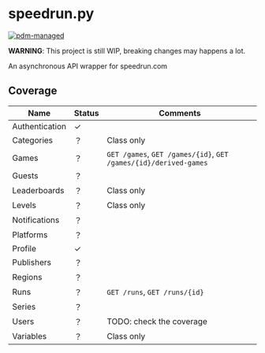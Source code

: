 # speedrun.py

[![pdm-managed](https://img.shields.io/badge/pdm-managed-blueviolet)](https://pdm.fming.dev)

**WARNING**: This project is still WIP, breaking changes may happens a lot.

An asynchronous API wrapper for speedrun.com

## Coverage

| Name           | Status  | Comments                                 |
|----------------|---------|------------------------------------------|
| Authentication | ✓       |                                          |
| Categories     | ？      | Class only                               |
| Games          | ？      | `GET /games`, `GET /games/{id}`, `GET /games/{id}/derived-games` |
| Guests         | ？      |                                          |
| Leaderboards   | ？      | Class only                               |
| Levels         | ？      | Class only                               |
| Notifications  | ？      |                                          |
| Platforms      | ？      |                                          |
| Profile        | ✓       |                                          |
| Publishers     | ？      |                                          |
| Regions        | ？      |                                          |
| Runs           | ？      | `GET /runs`, `GET /runs/{id}`            |
| Series         | ？      |                                          |
| Users          | ？      | TODO: check the coverage                 |
| Variables      | ？      | Class only                               |

